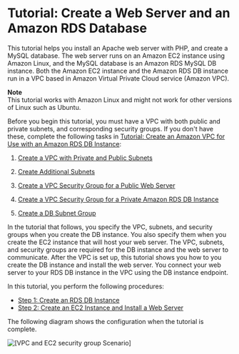 # Tutorial: Create a Web Server and an Amazon RDS Database<a name="TUT_WebAppWithRDS"></a>

This tutorial helps you install an Apache web server with PHP, and create a MySQL database\. The web server runs on an Amazon EC2 instance using Amazon Linux, and the MySQL database is an Amazon RDS MySQL DB instance\. Both the Amazon EC2 instance and the Amazon RDS DB instance run in a VPC based in Amazon Virtual Private Cloud service \(Amazon VPC\)\. 

**Note**  
This tutorial works with Amazon Linux and might not work for other versions of Linux such as Ubuntu\.

Before you begin this tutorial, you must have a VPC with both public and private subnets, and corresponding security groups\. If you don't have these, complete the following tasks in [Tutorial: Create an Amazon VPC for Use with an Amazon RDS DB Instance](CHAP_Tutorials.WebServerDB.CreateVPC.md): 

1. [Create a VPC with Private and Public Subnets](CHAP_Tutorials.WebServerDB.CreateVPC.md#CHAP_Tutorials.WebServerDB.CreateVPC.VPCAndSubnets)

1. [Create Additional Subnets](CHAP_Tutorials.WebServerDB.CreateVPC.md#CHAP_Tutorials.WebServerDB.CreateVPC.AdditionalSubnets)

1. [ Create a VPC Security Group for a Public Web Server](CHAP_Tutorials.WebServerDB.CreateVPC.md#CHAP_Tutorials.WebServerDB.CreateVPC.SecurityGroupEC2)

1. [ Create a VPC Security Group for a Private Amazon RDS DB Instance](CHAP_Tutorials.WebServerDB.CreateVPC.md#CHAP_Tutorials.WebServerDB.CreateVPC.SecurityGroupDB)

1. [Create a DB Subnet Group](CHAP_Tutorials.WebServerDB.CreateVPC.md#CHAP_Tutorials.WebServerDB.CreateVPC.DBSubnetGroup)

In the tutorial that follows, you specify the VPC, subnets, and security groups when you create the DB instance\. You also specify them when you create the EC2 instance that will host your web server\. The VPC, subnets, and security groups are required for the DB instance and the web server to communicate\. After the VPC is set up, this tutorial shows you how to you create the DB instance and install the web server\. You connect your web server to your RDS DB instance in the VPC using the DB instance endpoint\.

In this tutorial, you perform the following procedures:
+ [Step 1: Create an RDS DB Instance](CHAP_Tutorials.WebServerDB.CreateDBInstance.md)
+ [Step 2: Create an EC2 Instance and Install a Web Server](CHAP_Tutorials.WebServerDB.CreateWebServer.md)

The following diagram shows the configuration when the tutorial is complete\.

![\[VPC and EC2 security group Scenario\]](http://docs.aws.amazon.com/AmazonRDS/latest/UserGuide/images/con-VPC-sec-grp.png)